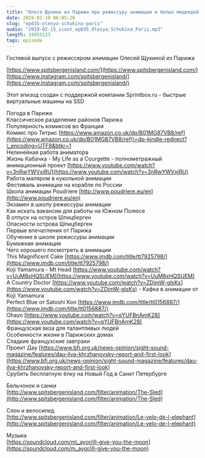 ```yaml
---
title: "Олеся Щукина из Парижа про режиссуру анимации и белых медведей - выпуск 35"
date: 2019-02-19 06:05:26
slug: "ep035-olesya-schukina-paris"
audio: "2019-02-15_icast_ep035_Olesya_Schukina_Paris.mp3"
length: 34955123
tags: episode
---
```

Гостевой выпуск с режиссером анимации Олесей Щукиной из Парижа  
  
[https://www.spitsbergenisland.com/](https://www.spitsbergenisland.com/)  
[https://www.instagram.com/spitsbergenisland/](https://www.instagram.com/spitsbergenisland/)  
  
Этот эпизод создан с поддержкой компании Sprintbox.ru - быстрые виртуальные машины на SSD  
  
Погода в Париже  
Классическое разделение районов Парижа  
Популярность комиксов во Франции  
Комикс про Тетрис [https://www.amazon.co.uk/dp/B01MG87VB8/ref](https://www.amazon.co.uk/dp/B01MG87VB8/ref)\=dp-kindle-redirect?\_encoding=UTF8&btkr=1  
Нелинейная работа аниматора  
Жизнь Кабачка - My Life as a Courgette - полнометражный анимационный проект [https://www.youtube.com/watch?v=3nRwYWVxjRU](https://www.youtube.com/watch?v=3nRwYWVxjRU)  
Работа маляром в кукольной анимации  
Фестиваль анимации на корабле по России  
Школа анимации Poudriere [http://www.poudriere.eu/en](http://www.poudriere.eu/en)  
Экзамен в школу режиссуры анимации  
Как искать вакансии для работы на Южном Полюсе  
В отпуск на остров Шпицберген  
Опасности острова Шпицберген  
Первые впечатления от Парижа  
Обучение в школе режиссуры анимации  
Бумажная анимация  
Чего хорошего посмотреть в анимации  
This Magnificent Cake [https://www.imdb.com/title/tt7925798/](https://www.imdb.com/title/tt7925798/)  
Koji Yamamura - Mt Head [https://www.youtube.com/watch?v=UuM8xHQSUEM](https://www.youtube.com/watch?v=UuM8xHQSUEM)  
A Country Doctor [https://www.youtube.com/watch?v=ZDjmW-gIsKs](https://www.youtube.com/watch?v=ZDjmW-gIsKs) - Кафка в анимации от Koji Yamamura  
Perfect Blue от Satoshi Kon [https://www.imdb.com/title/tt0156887/](https://www.imdb.com/title/tt0156887/)  
Ohayo [https://www.youtube.com/watch?v=qYUFBnAmK28](https://www.youtube.com/watch?v=qYUFBnAmK28)  
Французская виза для талантливых людей  
Особенности жизни в Парижских домах  
Сладкие французские завтраки  
Проект Дау [https://www.bfi.org.uk/news-opinion/sight-sound-magazine/features/dau-ilya-khrzhanovsky-report-and-first-look](https://www.bfi.org.uk/news-opinion/sight-sound-magazine/features/dau-ilya-khrzhanovsky-report-and-first-look)  
Срубить бесплатную ёлку на Новый Год в Санкт Петербурге  
  
Бельчонок и санки  
[http://www.spitsbergenisland.com/filter/animation/The-Sled](http://www.spitsbergenisland.com/filter/animation/The-Sled)  
  
Слон и велосипед  
[http://www.spitsbergenisland.com/filter/animation/Le-velo-de-l-elephant](http://www.spitsbergenisland.com/filter/animation/Le-velo-de-l-elephant)  
  
Музыка  
[https://soundcloud.com/m\_ayor/ill-give-you-the-moon](https://soundcloud.com/m_ayor/ill-give-you-the-moon)
